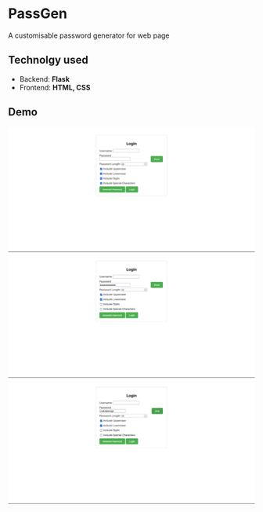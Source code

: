 # PassGen
A customisable password generator for web page
## Technolgy used
- Backend: **Flask**
- Frontend: **HTML, CSS**
## Demo
![screenshot1](https://github.com/vishnnuv/PassGen/blob/main/ReadmeAssests/Screenshot%202024-06-06%20101010.png)
![screenshot2](https://github.com/vishnnuv/PassGen/blob/main/ReadmeAssests/Screenshot%202024-06-06%20101122.png)
![screenshot3](https://github.com/vishnnuv/PassGen/blob/main/ReadmeAssests/Screenshot%202024-06-06%20101235.png)
